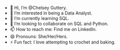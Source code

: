 - 👋 Hi, I’m @Chelsey Guttery.
- 👀 I’m interested in being a Data Analyst.
- 🌱 I’m currently learning SQL.
- 💞️ I’m looking to collaborate on SQL and Python.
- 📫 How to reach me: Find me on LinkedIn.
- 😄 Pronouns: She/Her/Hers.
- ⚡ Fun fact: I love attempting to crochet and baking.

<!---
chelsey-g-123/chelsey-g-123 is a ✨ special ✨ repository because its `README.md` (this file) appears on your GitHub profile.
You can click the Preview link to take a look at your changes.
--->
